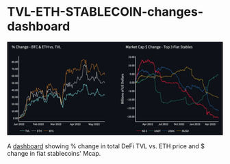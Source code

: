 # TVL-ETH-STABLECOIN-changes-dashboard

![screenshot](https://github.com/coindataschool/tvl-eth-stablecoin-changes-dashboard/blob/main/screenshot.png)

A [dashboard](https://coindataschool-tvl-eth-stablecoin-changes-dashboard-main-oiem70.streamlit.app/) showing % change in total DeFi TVL vs. ETH price and $ change in fiat stablecoins' Mcap. 